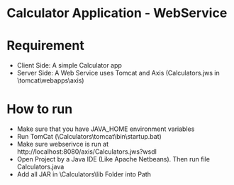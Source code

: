 # Calculator Application - WebService

# Requirement
* Client Side: A simple Calculator app
* Server Side: A Web Service uses Tomcat and Axis (Calculators.jws in \tomcat\webapps\axis)

# How to run
* Make sure that you have JAVA_HOME environment variables
* Run TomCat (\Calculators\tomcat\bin\startup.bat)
* Make sure webserivce is run at http://localhost:8080/axis/Calculators.jws?wsdl
* Open Project by a Java IDE (Like Apache Netbeans). Then run file Calculators.java
* Add all JAR in \Calculators\lib Folder into Path


